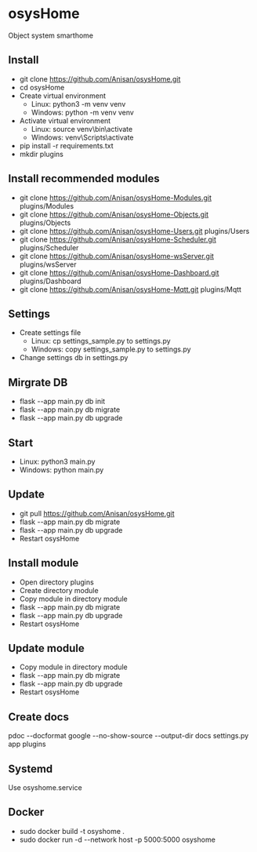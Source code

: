 # osysHome 

Object system smarthome

## Install

* git clone https://github.com/Anisan/osysHome.git
* cd osysHome
* Create virtual environment
    * Linux: python3 -m venv venv 
    * Windows: python -m venv venv 
* Activate virtual environment
    * Linux: source venv\bin\activate
    * Windows: venv\Scripts\activate
* pip install -r requirements.txt
* mkdir plugins

## Install recommended modules

* git clone https://github.com/Anisan/osysHome-Modules.git plugins/Modules
* git clone https://github.com/Anisan/osysHome-Objects.git plugins/Objects
* git clone https://github.com/Anisan/osysHome-Users.git plugins/Users
* git clone https://github.com/Anisan/osysHome-Scheduler.git plugins/Scheduler
* git clone https://github.com/Anisan/osysHome-wsServer.git plugins/wsServer
* git clone https://github.com/Anisan/osysHome-Dashboard.git plugins/Dashboard
* git clone https://github.com/Anisan/osysHome-Mqtt.git plugins/Mqtt

## Settings

* Create settings file
    * Linux: cp settings_sample.py to settings.py
    * Windows: copy settings_sample.py to settings.py
* Change settings db in settings.py

## Mirgrate DB
* flask --app main.py db init
* flask --app main.py db migrate
* flask --app main.py db upgrade

## Start

* Linux: python3 main.py
* Windows: python main.py

## Update

* git pull https://github.com/Anisan/osysHome.git
* flask --app main.py db migrate
* flask --app main.py db upgrade
* Restart osysHome

## Install module

* Open directory plugins
* Create directory module
* Copy module in directory module
* flask --app main.py db migrate
* flask --app main.py db upgrade
* Restart osysHome

## Update module

* Copy module in directory module
* flask --app main.py db migrate
* flask --app main.py db upgrade
* Restart osysHome

## Create docs

pdoc --docformat google --no-show-source --output-dir docs settings.py app plugins

## Systemd

Use osyshome.service

## Docker

* sudo docker build -t osyshome .
* sudo docker run -d --network host -p 5000:5000 osyshome
